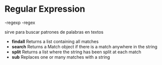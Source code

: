 # Regular Expression

-regexp
-regex

sirve para buscar patrones de palabras en textos

- **findall**	Returns a list containing all matches
- **search**	Returns a Match object if there is a match anywhere in the string
- **split**	Returns a list where the string has been split at each match
- **sub**	Replaces one or many matches with a string




